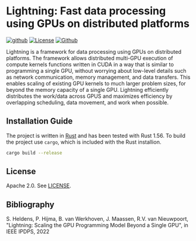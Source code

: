 # Lightning: Fast data processing using GPUs on distributed platforms
[![github](https://img.shields.io/badge/github-repo-000.svg?logo=github&labelColor=gray&color=blue)](https://github.com/lightning-project/lightning/)
[![License](https://img.shields.io/github/license/lightning-project/lightning)](https://github.com/lightning-project/lightning/blob/main/LICENSE)
[![Github](https://img.shields.io/github/workflow/status/lightning-project/lightning/Rust)](https://github.com/lightning-project/lightning)

Lightning is a framework for data processing using GPUs on distributed platforms.
The framework allows distributed multi-GPU execution of compute kernels functions written in CUDA in a way that is similar to programming a single GPU, without worrying about low-level details such as network communication, memory management, and data transfers.
This enables scaling of existing GPU kernels to much larger problem sizes, for beyond the memory capacity of a single GPU.
Lightning efficiently distributes the work/data across GPUS and maximizes efficiency by overlapping scheduling, data movement, and work when possible.

## Installation Guide
The project is written in [Rust](https://www.rust-lang.org/tools/install) and has been tested with Rust 1.56.
To build the project use `cargo`, which is included with the Rust installion.

```bash
cargo build --release
```

## License
Apache 2.0. See [LICENSE](https://github.com/lightning-project/lightning/blob/main/LICENSE).


## Bibliography
S. Heldens,
P. Hijma,
B. van Werkhoven,
J. Maassen,
R.V. van Nieuwpoort,
"Lightning: Scaling the GPU Programming Model Beyond a Single GPU",
in IEEE IPDPS,
2022
